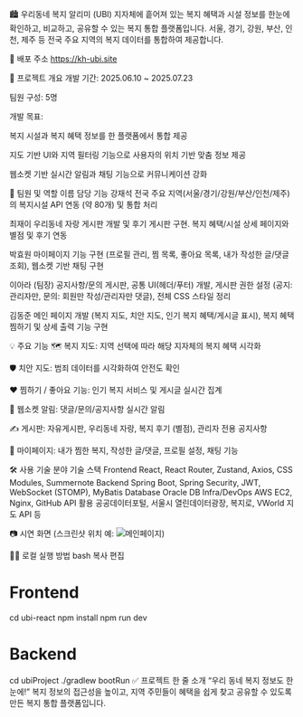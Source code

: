 🏙️ 우리동네 복지 알리미 (UBI)
지자체에 흩어져 있는 복지 혜택과 시설 정보를 한눈에 확인하고, 비교하고, 공유할 수 있는 복지 통합 플랫폼입니다.
서울, 경기, 강원, 부산, 인천, 제주 등 전국 주요 지역의 복지 데이터를 통합하여 제공합니다.

🔗 배포 주소
https://kh-ubi.site

📌 프로젝트 개요
개발 기간: 2025.06.10 ~ 2025.07.23

팀원 구성: 5명

개발 목표:

복지 시설과 복지 혜택 정보를 한 플랫폼에서 통합 제공

지도 기반 UI와 지역 필터링 기능으로 사용자의 위치 기반 맞춤 정보 제공

웹소켓 기반 실시간 알림과 채팅 기능으로 커뮤니케이션 강화

👥 팀원 및 역할
이름	담당 기능
강재석	전국 주요 지역(서울/경기/강원/부산/인천/제주)의 복지시설 API 연동 (약 80개) 및 통합 처리

최재이	우리동네 자랑 게시판 개발 및 후기 게시판 구현. 복지 혜택/시설 상세 페이지와 별점 및 후기 연동

박효원	마이페이지 기능 구현 (프로필 관리, 찜 목록, 좋아요 목록, 내가 작성한 글/댓글 조회), 웹소켓 기반 채팅 구현

이아라 (팀장)	공지사항/문의 게시판, 공통 UI(헤더/푸터) 개발, 게시판 권한 설정 (공지: 관리자만, 문의: 회원만 작성/관리자만 댓글), 전체 CSS 스타일 정리

김동준 메인 페이지 개발 (복지 지도, 치안 지도, 인기 복지 혜택/게시글 표시), 복지 혜택 찜하기 및 상세 출력 기능 구현

💡 주요 기능
🗺️ 복지 지도: 지역 선택에 따라 해당 지자체의 복지 혜택 시각화

🛡️ 치안 지도: 범죄 데이터를 시각화하여 안전도 확인

❤️ 찜하기 / 좋아요 기능: 인기 복지 서비스 및 게시글 실시간 집계

🔔 웹소켓 알림: 댓글/문의/공지사항 실시간 알림

✍️ 게시판: 자유게시판, 우리동네 자랑, 복지 후기 (별점), 관리자 전용 공지사항

🧾 마이페이지: 내가 찜한 복지, 작성한 글/댓글, 프로필 설정, 채팅 기능

🛠️ 사용 기술
분야	기술 스택
Frontend	React, React Router, Zustand, Axios, CSS Modules, Summernote
Backend	Spring Boot, Spring Security, JWT, WebSocket (STOMP), MyBatis
Database	Oracle DB
Infra/DevOps	AWS EC2, Nginx, GitHub
API 활용	공공데이터포털, 서울시 열린데이터광장, 복지로, VWorld 지도 API 등

📷 시연 화면
(스크린샷 위치 예: ![메인페이지](./images/main-page.png))

🧑‍💻 로컬 실행 방법
bash
복사
편집
# Frontend
cd ubi-react
npm install
npm run dev

# Backend
cd ubiProject
./gradlew bootRun
✅ 프로젝트 한 줄 소개
“우리 동네 복지 정보도 한눈에!”
복지 정보의 접근성을 높이고, 지역 주민들이 혜택을 쉽게 찾고 공유할 수 있도록 만든 복지 통합 플랫폼입니다.

